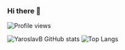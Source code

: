 ### Hi there 👋

![Profile views](https://gpvc.arturio.dev/YaroslavB)

![YaroslavB GitHub stats](https://github-readme-stats.vercel.app/api?username=YaroslavB&count_private=true&show_icons=true&theme=dark) 
![Top Langs](https://github-readme-stats.vercel.app/api/top-langs/?username=YaroslavB&theme=dark&layout=compact)
